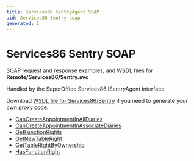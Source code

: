 ```yaml
---
title: Services86.SentryAgent SOAP
uid: Services86-Sentry-soap
generated: 1
---
```


# Services86 Sentry SOAP

SOAP request and response examples, and WSDL files for **Remote/Services86/Sentry.svc**

Handled by the <see cref="T:SuperOffice.Services86.ISentryAgent">SuperOffice.Services86.ISentryAgent</see> interface.

Download [WSDL file for Services86/Sentry](../Services86-Sentry.md) if you need to generate your own proxy code.

* [CanCreateAppointmentInAllDiaries](CanCreateAppointmentInAllDiaries.md)
* [CanCreateAppointmentInAssociateDiaries](CanCreateAppointmentInAssociateDiaries.md)
* [GetFunctionRights](GetFunctionRights.md)
* [GetNewTableRight](GetNewTableRight.md)
* [GetTableRightByOwnership](GetTableRightByOwnership.md)
* [HasFunctionRight](HasFunctionRight.md)
